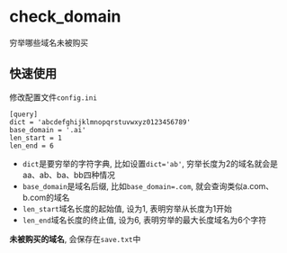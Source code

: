 # check_domain
穷举哪些域名未被购买

## 快速使用
修改配置文件`config.ini`
```
[query]
dict = 'abcdefghijklmnopqrstuvwxyz0123456789'
base_domain = '.ai'
len_start = 1
len_end = 6
```

- `dict`是要穷举的字符字典, 比如设置`dict='ab'`, 穷举长度为2的域名就会是 aa、ab、ba、bb四种情况
- `base_domain`是域名后缀, 比如`base_domain=.com`, 就会查询类似a.com、b.com的域名
- `len_start`域名长度的起始值, 设为1, 表明穷举从长度为1开始
- `len_end`域名长度的终止值, 设为6, 表明穷举的最大长度域名为6个字符

**未被购买的域名**, 会保存在`save.txt`中

